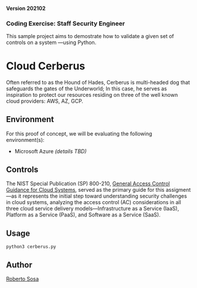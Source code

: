 #### Version 202102
### Coding Exercise: Staff Security Engineer

This sample project aims to demostrate how to validate a given set of controls on a system —using Python.

# Cloud Cerberus
Often referred to as the Hound of Hades, Cerberus is multi-headed dog that safeguards the gates of the Underworld; In this case, he serves as inspiration to protect our resources residing on three of the well known cloud providers: AWS, AZ, GCP.

## Environment 
For this proof of concept, we will be evaluating the following environment(s):
- Microsoft Azure _(details TBD)_

## Controls
The NIST Special Publication (SP) 800-210, [General Access Control Guidance for Cloud Systems](https://csrc.nist.gov/publications/detail/sp/800-210/final), served as the primary guide for this assigment —as it represents the initial step toward understanding security challenges in cloud systems, analyzing the access control (AC) considerations in all three cloud service delivery models—Infrastructure as a Service (IaaS), Platform as a Service (PaaS), and Software as a Service (SaaS).

## Usage
`python3 cerberus.py`

## Author
[Roberto Sosa](https://github.com/SuperTonic09)

